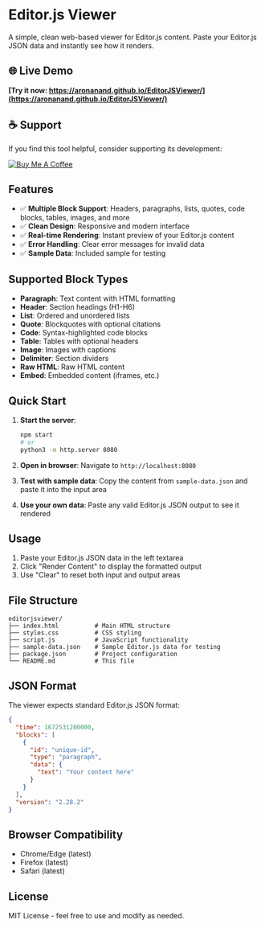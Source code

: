 # Editor.js Viewer

A simple, clean web-based viewer for Editor.js content. Paste your Editor.js JSON data and instantly see how it renders.

## 🌐 Live Demo
**[Try it now: https://aronanand.github.io/EditorJSViewer/](https://aronanand.github.io/EditorJSViewer/)**

## ☕ Support
If you find this tool helpful, consider supporting its development:

[![Buy Me A Coffee](https://img.shields.io/badge/Buy%20Me%20A%20Coffee-support%20my%20work-FFDD00?style=for-the-badge&logo=buy-me-a-coffee&logoColor=black)](https://www.buymeacoffee.com/aronanand)

## Features

- ✅ **Multiple Block Support**: Headers, paragraphs, lists, quotes, code blocks, tables, images, and more
- ✅ **Clean Design**: Responsive and modern interface
- ✅ **Real-time Rendering**: Instant preview of your Editor.js content
- ✅ **Error Handling**: Clear error messages for invalid data
- ✅ **Sample Data**: Included sample for testing

## Supported Block Types

- **Paragraph**: Text content with HTML formatting
- **Header**: Section headings (H1-H6)
- **List**: Ordered and unordered lists
- **Quote**: Blockquotes with optional citations
- **Code**: Syntax-highlighted code blocks
- **Table**: Tables with optional headers
- **Image**: Images with captions
- **Delimiter**: Section dividers
- **Raw HTML**: Raw HTML content
- **Embed**: Embedded content (iframes, etc.)

## Quick Start

1. **Start the server**:
   ```bash
   npm start
   # or
   python3 -m http.server 8080
   ```

2. **Open in browser**:
   Navigate to `http://localhost:8080`

3. **Test with sample data**:
   Copy the content from `sample-data.json` and paste it into the input area

4. **Use your own data**:
   Paste any valid Editor.js JSON output to see it rendered

## Usage

1. Paste your Editor.js JSON data in the left textarea
2. Click "Render Content" to display the formatted output
3. Use "Clear" to reset both input and output areas

## File Structure

```
editorjsviewer/
├── index.html          # Main HTML structure
├── styles.css          # CSS styling
├── script.js           # JavaScript functionality
├── sample-data.json    # Sample Editor.js data for testing
├── package.json        # Project configuration
└── README.md           # This file
```

## JSON Format

The viewer expects standard Editor.js JSON format:

```json
{
  "time": 1672531200000,
  "blocks": [
    {
      "id": "unique-id",
      "type": "paragraph",
      "data": {
        "text": "Your content here"
      }
    }
  ],
  "version": "2.28.2"
}
```

## Browser Compatibility

- Chrome/Edge (latest)
- Firefox (latest)
- Safari (latest)

## License

MIT License - feel free to use and modify as needed.